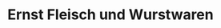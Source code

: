 ---
title: "Ernst Fleisch und Wurstwaren"
url: /hamburg/ernst-fleisch-und-wurstwaren/
shop: Metzgerei
---